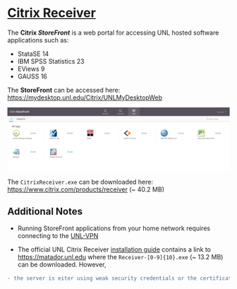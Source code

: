 # [Citrix Receiver](https://en.wikipedia.org/wiki/Citrix_Receiver)

The **Citrix *StoreFront*** is a web portal for accessing UNL hosted software applications such as:

* StataSE 14
* IBM SPSS Statistics 23
* EViews 9
* GAUSS 16

The **StoreFront** can be accessed here: https://mydesktop.unl.edu/Citrix/UNLMyDesktopWeb

![store-front](https://github.com/Infinite-Actuary/Citrix-Receiver/blob/master/images/StoreFront.PNG)

The `CitrixReceiver.exe` can be downloaded here: https://www.citrix.com/products/receiver (~ 40.2 MB)

## Additional Notes 

* Running StoreFront applications from your home network requires connecting to the [UNL-VPN](https://github.com/Infinite-Actuary/UNL-VPN)

* The official UNL Citrix Receiver [installation guide](https://cba.unl.edu/it-services/tutorials/documents/CitrixReceiverInstallation.pdf) contains a link to https://matador.unl.edu where the `Receiver-[0-9]{10}.exe` (~ 13.2 MB) can be downloaded. However, 

```diff
- the server is eiter using weak security credentials or the certificate has expired.
```
